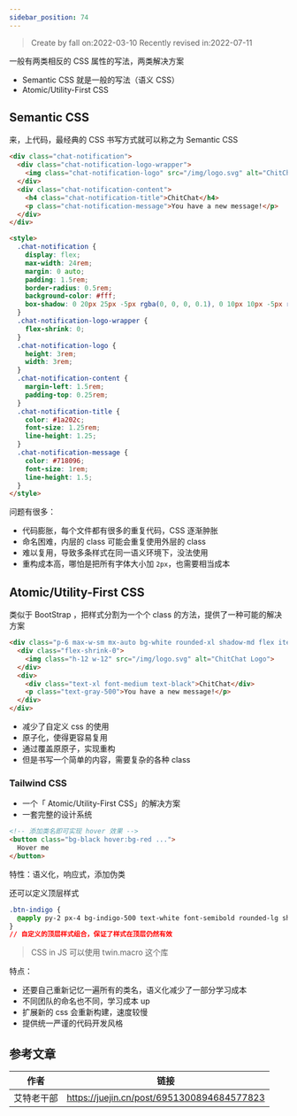 ```yaml
---
sidebar_position: 74
---
```


> Create by fall on:2022-03-10
> Recently revised in:2022-07-11

一般有两类相反的 CSS 属性的写法，两类解决方案

- Semantic CSS 就是一般的写法（语义 CSS）
- Atomic/Utility-First CSS 

## Semantic CSS

来，上代码，最经典的 CSS 书写方式就可以称之为 Semantic CSS

```html
<div class="chat-notification">
  <div class="chat-notification-logo-wrapper">
    <img class="chat-notification-logo" src="/img/logo.svg" alt="ChitChat Logo">
  </div>
  <div class="chat-notification-content">
    <h4 class="chat-notification-title">ChitChat</h4>
    <p class="chat-notification-message">You have a new message!</p>
  </div>
</div>

<style>
  .chat-notification {
    display: flex;
    max-width: 24rem;
    margin: 0 auto;
    padding: 1.5rem;
    border-radius: 0.5rem;
    background-color: #fff;
    box-shadow: 0 20px 25px -5px rgba(0, 0, 0, 0.1), 0 10px 10px -5px rgba(0, 0, 0, 0.04);
  }
  .chat-notification-logo-wrapper {
    flex-shrink: 0;
  }
  .chat-notification-logo {
    height: 3rem;
    width: 3rem;
  }
  .chat-notification-content {
    margin-left: 1.5rem;
    padding-top: 0.25rem;
  }
  .chat-notification-title {
    color: #1a202c;
    font-size: 1.25rem;
    line-height: 1.25;
  }
  .chat-notification-message {
    color: #718096;
    font-size: 1rem;
    line-height: 1.5;
  }
</style>
```

问题有很多：

- 代码膨胀，每个文件都有很多的重复代码，CSS 逐渐肿胀
- 命名困难，内层的 class 可能会重复使用外层的 class
- 难以复用，导致多条样式在同一语义环境下，没法使用
- 重构成本高，哪怕是把所有字体大小加 `2px`，也需要相当成本


## Atomic/Utility-First CSS 

类似于 BootStrap ，把样式分割为一个个 class 的方法，提供了一种可能的解决方案

```html
<div class="p-6 max-w-sm mx-auto bg-white rounded-xl shadow-md flex items-center space-x-4">
  <div class="flex-shrink-0">
    <img class="h-12 w-12" src="/img/logo.svg" alt="ChitChat Logo">
  </div>
  <div>
    <div class="text-xl font-medium text-black">ChitChat</div>
    <p class="text-gray-500">You have a new message!</p>
  </div>
</div>
```

- 减少了自定义 css 的使用
- 原子化，使得更容易复用
- 通过覆盖原原子，实现重构
- 但是书写一个简单的内容，需要复杂的各种 class

### Tailwind CSS

- 一个「 Atomic/Utility-First CSS」的解决方案
- 一套完整的设计系统

```html
<!-- 添加类名即可实现 hover 效果 -->
<button class="bg-black hover:bg-red ...">
  Hover me
</button>
```

特性：语义化，响应式，添加伪类

还可以定义顶层样式

```css
.btn-indigo {
  @apply py-2 px-4 bg-indigo-500 text-white font-semibold rounded-lg shadow-md hover:bg-indigo-700 focus:outline-none focus:ring-2 focus:ring-indigo-400 focus:ring-opacity-75;
}
// 自定义的顶层样式组合，保证了样式在顶层仍然有效
```

> CSS in JS 可以使用 twin.macro 这个库

特点：

- 还要自己重新记忆一遍所有的类名，语义化减少了一部分学习成本
- 不同团队的命名也不同，学习成本 up
- 扩展新的 css 会重新构建，速度较慢
- 提供统一严谨的代码开发风格

## 参考文章

| 作者       | 链接                                       |
| ---------- | ------------------------------------------ |
| 艾特老干部 | https://juejin.cn/post/6951300894684577823 |

